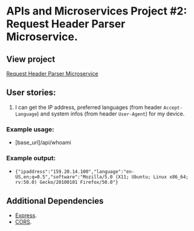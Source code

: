 # APIs and Microservices Project #2: Request Header Parser Microservice.

## View project

[Request Header Parser Microservice](https://kel-timestamp-microservice.herokuapp.com/)

## User stories:

1. I can get the IP address, preferred languages (from header `Accept-Language`) and system infos (from header `User-Agent`) for my device.

### Example usage:

- [base_url]/api/whoami

### Example output:

- `{"ipaddress":"159.20.14.100","language":"en-US,en;q=0.5","software":"Mozilla/5.0 (X11; Ubuntu; Linux x86_64; rv:50.0) Gecko/20100101 Firefox/50.0"}`

## Additional Dependencies

- [Express](https://www.npmjs.com/package/express).
- [CORS](https://www.npmjs.com/package/cors).
